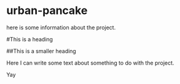 # urban-pancake

here is some information about the project.

#This is a heading

##This is a smaller heading

Here I can write some text about something to do with the project.

Yay